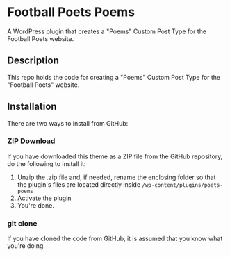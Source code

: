 # Football Poets Poems

A WordPress plugin that creates a "Poems" Custom Post Type for the Football Poets website.

## Description

This repo holds the code for creating a "Poems" Custom Post Type for the "Football Poets" website.

## Installation

There are two ways to install from GitHub:

### ZIP Download

If you have downloaded this theme as a ZIP file from the GitHub repository, do the following to install it:

1. Unzip the .zip file and, if needed, rename the enclosing folder so that the plugin's files are located directly inside `/wp-content/plugins/poets-poems`
2. Activate the plugin
3. You're done.

### git clone

If you have cloned the code from GitHub, it is assumed that you know what you're doing.
